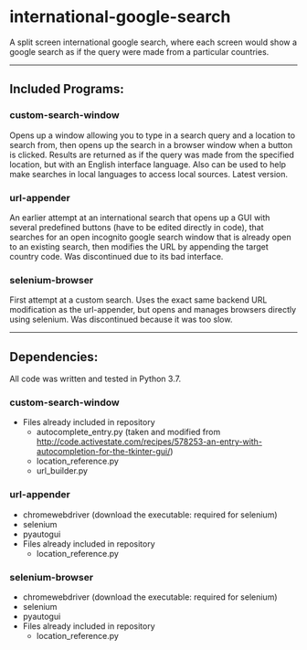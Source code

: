 # international-google-search
A split screen international google search, where each screen would show a google search as if the query were made from a particular countries.

---
## Included Programs:
### custom-search-window
Opens up a window allowing you to type in a search query and a location to search from, then opens up the search in a browser window when a button is clicked. Results are returned as if the query was made from the specified location, but with an English interface language. Also can be used to help make searches in local languages to access local sources. Latest version.

### url-appender
An earlier attempt at an international search that opens up a GUI with several predefined buttons (have to be edited directly in code), that searches for an open incognito google search window that is already open to an existing search, then modifies the URL by appending the target country code. Was discontinued due to its bad interface.

### selenium-browser
First attempt at a custom search. Uses the exact same backend URL modification as the url-appender, but opens and manages browsers directly using selenium. Was discontinued because it was too slow.

---
## Dependencies:
All code was written and tested in Python 3.7.

### custom-search-window
* Files already included in repository
    * autocomplete_entry.py (taken and modified from <http://code.activestate.com/recipes/578253-an-entry-with-autocompletion-for-the-tkinter-gui/>)
    * location_reference.py
    * url_builder.py

### url-appender
* chromewebdriver (download the executable: required for selenium)
* selenium
* pyautogui
* Files already included in repository
    * location_reference.py

### selenium-browser
* chromewebdriver (download the executable: required for selenium)
* selenium
* pyautogui
* Files already included in repository
    * location_reference.py